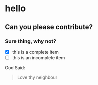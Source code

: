 # hello
## Can you please contribute? 

### Sure thing, why not?

- [x] this is a complete item
- [ ] this is an incomplete item

God Said:
> Love thy neighbour
